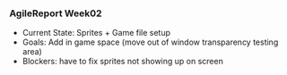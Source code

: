 ### AgileReport Week02

- Current State: Sprites + Game file setup
- Goals: Add in game space (move out of window transparency testing area)
- Blockers: have to fix sprites not showing up on screen
